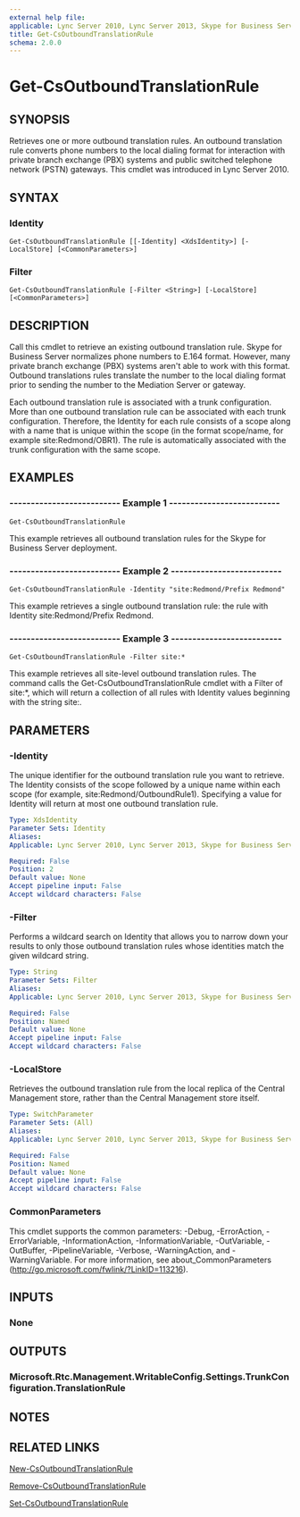 ```yaml
---
external help file: 
applicable: Lync Server 2010, Lync Server 2013, Skype for Business Server 2015, Skype for Business Server 2019
title: Get-CsOutboundTranslationRule
schema: 2.0.0
---
```


# Get-CsOutboundTranslationRule

## SYNOPSIS
Retrieves one or more outbound translation rules.
An outbound translation rule converts phone numbers to the local dialing format for interaction with private branch exchange (PBX) systems and public switched telephone network (PSTN) gateways.
This cmdlet was introduced in Lync Server 2010.


## SYNTAX

### Identity
```
Get-CsOutboundTranslationRule [[-Identity] <XdsIdentity>] [-LocalStore] [<CommonParameters>]
```

### Filter
```
Get-CsOutboundTranslationRule [-Filter <String>] [-LocalStore] [<CommonParameters>]
```

## DESCRIPTION
Call this cmdlet to retrieve an existing outbound translation rule.
Skype for Business Server normalizes phone numbers to E.164 format.
However, many private branch exchange (PBX) systems aren't able to work with this format.
Outbound translations rules translate the number to the local dialing format prior to sending the number to the Mediation Server or gateway.

Each outbound translation rule is associated with a trunk configuration.
More than one outbound translation rule can be associated with each trunk configuration.
Therefore, the Identity for each rule consists of a scope along with a name that is unique within the scope (in the format scope/name, for example site:Redmond/OBR1).
The rule is automatically associated with the trunk configuration with the same scope.


## EXAMPLES

### -------------------------- Example 1 --------------------------
```
Get-CsOutboundTranslationRule
```

This example retrieves all outbound translation rules for the Skype for Business Server deployment.

### -------------------------- Example 2 --------------------------
```
Get-CsOutboundTranslationRule -Identity "site:Redmond/Prefix Redmond"
```

This example retrieves a single outbound translation rule: the rule with Identity site:Redmond/Prefix Redmond.

### -------------------------- Example 3 --------------------------
```
Get-CsOutboundTranslationRule -Filter site:*
```

This example retrieves all site-level outbound translation rules.
The command calls the Get-CsOutboundTranslationRule cmdlet with a Filter of site:*, which will return a collection of all rules with Identity values beginning with the string site:.


## PARAMETERS

### -Identity
The unique identifier for the outbound translation rule you want to retrieve.
The Identity consists of the scope followed by a unique name within each scope (for example, site:Redmond/OutboundRule1).
Specifying a value for Identity will return at most one outbound translation rule.

```yaml
Type: XdsIdentity
Parameter Sets: Identity
Aliases: 
Applicable: Lync Server 2010, Lync Server 2013, Skype for Business Server 2015, Skype for Business Server 2019

Required: False
Position: 2
Default value: None
Accept pipeline input: False
Accept wildcard characters: False
```

### -Filter
Performs a wildcard search on Identity that allows you to narrow down your results to only those outbound translation rules whose identities match the given wildcard string.

```yaml
Type: String
Parameter Sets: Filter
Aliases: 
Applicable: Lync Server 2010, Lync Server 2013, Skype for Business Server 2015, Skype for Business Server 2019

Required: False
Position: Named
Default value: None
Accept pipeline input: False
Accept wildcard characters: False
```

### -LocalStore
Retrieves the outbound translation rule from the local replica of the Central Management store, rather than the Central Management store itself.

```yaml
Type: SwitchParameter
Parameter Sets: (All)
Aliases: 
Applicable: Lync Server 2010, Lync Server 2013, Skype for Business Server 2015, Skype for Business Server 2019

Required: False
Position: Named
Default value: None
Accept pipeline input: False
Accept wildcard characters: False
```

### CommonParameters
This cmdlet supports the common parameters: -Debug, -ErrorAction, -ErrorVariable, -InformationAction, -InformationVariable, -OutVariable, -OutBuffer, -PipelineVariable, -Verbose, -WarningAction, and -WarningVariable. For more information, see about_CommonParameters (http://go.microsoft.com/fwlink/?LinkID=113216).


## INPUTS

### None


## OUTPUTS

### Microsoft.Rtc.Management.WritableConfig.Settings.TrunkConfiguration.TranslationRule


## NOTES


## RELATED LINKS

[New-CsOutboundTranslationRule](New-CsOutboundTranslationRule.md)

[Remove-CsOutboundTranslationRule](Remove-CsOutboundTranslationRule.md)

[Set-CsOutboundTranslationRule](Set-CsOutboundTranslationRule.md)

